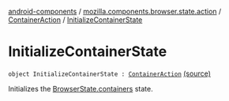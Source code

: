 [android-components](../../index.md) / [mozilla.components.browser.state.action](../index.md) / [ContainerAction](index.md) / [InitializeContainerState](./-initialize-container-state.md)

# InitializeContainerState

`object InitializeContainerState : `[`ContainerAction`](index.md) [(source)](https://github.com/mozilla-mobile/android-components/blob/master/components/browser/state/src/main/java/mozilla/components/browser/state/action/BrowserAction.kt#L759)

Initializes the [BrowserState.containers](../../mozilla.components.browser.state.state/-browser-state/containers.md) state.

